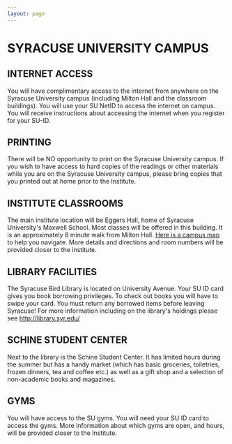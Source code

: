 ```yaml
---
layout: page
---
```


SYRACUSE UNIVERSITY CAMPUS
==========================

INTERNET ACCESS
---------------

You will have complimentary access to the internet from anywhere on the Syracuse University campus (including Milton Hall and the classroom buildings). You will use your SU NetID to access the internet on campus. You will receive instructions about accessing the internet when you register for your SU-ID.

PRINTING
--------

There will be NO opportunity to print on the Syracuse University campus. If you wish to have access to hard copies of the readings or other materials while you are on the Syracuse University campus, please bring copies that you printed out at home prior to the Institute.

INSTITUTE CLASSROOMS
--------------------

The main institute location will be Eggers Hall, home of Syracuse University's Maxwell School. Most classes will be offered in this building. It is an approximately 8 minute walk from Milton Hall. [Here is a campus map](https://www.syracuse.edu/map/) to help you navigate. More details and directions and room numbers will be provided closer to the institute.

LIBRARY FACILITIES 
------------------

The Syracuse Bird Library is located on University Avenue. Your SU ID card gives you book borrowing privileges. To check out books you will have to swipe your card. You must return any borrowed items before leaving Syracuse! For more information including on the library's holdings please see <http://library.syr.edu/>

SCHINE STUDENT CENTER
---------------------

Next to the library is the Schine Student Center. It has limited hours during the summer but has a handy market (which has basic groceries, toiletries, frozen dinners, tea and coffee etc.) as well as a gift shop and a selection of non-academic books and magazines.

GYMS
----

You will have access to the SU gyms. You will need your SU ID card to access the gyms. More information about which gyms are open, and hours, will be provided closer to the Institute.
